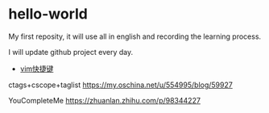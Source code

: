 # hello-world
My first reposity, it will use all in english and recording the learning process.

I will update github project every day.
* [vim快捷键](https://github.com/hey-monster/hello-world/blob/master/doc/vim%E5%BF%AB%E6%8D%B7%E9%94%AE.md)

ctags+cscope+taglist
https://my.oschina.net/u/554995/blog/59927

YouCompleteMe
https://zhuanlan.zhihu.com/p/98344227

